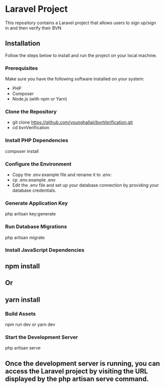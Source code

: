 # Laravel Project

This repository contains a Laravel project that allows users to sign up/sign in and then verify their BVN

## Installation

Follow the steps below to install and run the project on your local machine.

### Prerequisites

Make sure you have the following software installed on your system:

- PHP
- Composer
- Node.js (with npm or Yarn)

### Clone the Repository


- git clone https://github.com/younghallaji/bvnVerification.git
- cd bvnVerification

### Install PHP Dependencies

composer install

### Configure the Environment
- Copy the .env.example file and rename it to .env:
- cp .env.example .env
- Edit the .env file and set up your database connection by providing your database credentials.

### Generate Application Key

php artisan key:generate

### Run Database Migrations

php artisan migrate

### Install JavaScript Dependencies

npm install
-
Or
-
yarn install
-

### Build Assets

npm run dev or yarn dev

### Start the Development Server

php artisan serve

Once the development server is running, you can access the Laravel project by visiting the URL displayed by the php artisan serve command.
-























